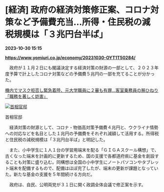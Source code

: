 # [経済] 政府の経済対策修正案、コロナ対策など予備費充当…所得・住民税の減税規模は「３兆円台半ば」

**2023-10-30 15:15**

**https://www.yomiuri.co.jp/economy/20231030-OYT1T50284/**

　政府が１１月２日にも閣議決定する経済対策の財源の一部として、２０２３年度予算で計上したコロナ対策などの予備費５兆円の一部を充てることが分かった。

[機内でマスク拒否し緊急着陸、元大学職員に２審も有罪…客室乗務員の腕ひねり「職務を著しく妨害」](https://www.yomiuri.co.jp/national/20231030-OYT1T50115/)

[![首相官邸](https://www.yomiuri.co.jp/media/2023/10/20231030-OYT1I50175-1.jpg)](https://www.yomiuri.co.jp/pluralphoto/20231030-OYT1I50175/)

首相官邸

　経済対策の財源として、コロナ・物価高対策予備費４兆円と、ウクライナ情勢への対応などを名目とした１兆円の予備費をそれぞれ減額して活用する。所得税と住民税の減税規模は「３兆円台半ば」と明記した。

　また、小中学生に１人１台の学習用端末を配る「ＧＩＧＡスクール構想」で、古くなった端末を計画的に更新するため、国の支援で各都道府県に基金を創設することも対策に盛り込む。同構想は全国の小中学生にノートパソコンやタブレット端末を配備するもので、配備はほぼ完了したが、端末の更新が課題となっていた。新たな基金の支援を５年間続ける方向だ。

　政府は、自民、公明両党が３１日に開く政調全体会議で修正案を示す。